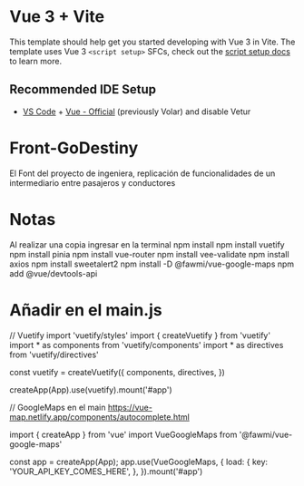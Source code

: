# Vue 3 + Vite

This template should help get you started developing with Vue 3 in Vite. The template uses Vue 3 `<script setup>` SFCs, check out the [script setup docs](https://v3.vuejs.org/api/sfc-script-setup.html#sfc-script-setup) to learn more.

## Recommended IDE Setup

- [VS Code](https://code.visualstudio.com/) + [Vue - Official](https://marketplace.visualstudio.com/items?itemName=Vue.volar) (previously Volar) and disable Vetur

# Front-GoDestiny
El Font del proyecto de ingeniera, replicación de funcionalidades de un intermediario entre pasajeros y conductores 

# Notas
Al realizar una copia ingresar en la terminal
npm install
npm install vuetify
npm install pinia
npm install vue-router
npm install vee-validate
npm install axios
npm install sweetalert2
npm install -D @fawmi/vue-google-maps
npm add @vue/devtools-api

# Añadir en el main.js

// Vuetify
import 'vuetify/styles'
import { createVuetify } from 'vuetify'
import * as components from 'vuetify/components'
import * as directives from 'vuetify/directives'

const vuetify = createVuetify({
  components,
  directives,
})

createApp(App).use(vuetify).mount('#app')


// GoogleMaps en el main
https://vue-map.netlify.app/components/autocomplete.html

import { createApp } from 'vue'
import VueGoogleMaps from '@fawmi/vue-google-maps'

const app = createApp(App);
app.use(VueGoogleMaps, {
    load: {
        key: 'YOUR_API_KEY_COMES_HERE',
    },
}).mount('#app')


